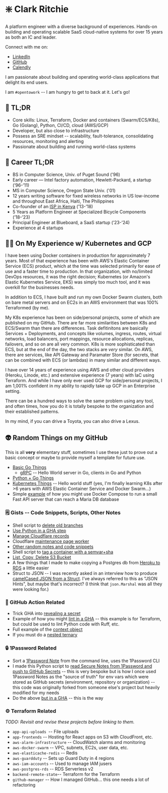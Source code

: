 # ❇️ Clark Ritchie

A platform engineer with a diverse background of experiences.  Hands-on building and operating scalable SaaS cloud-native systems for over 15 years as both an IC and leader.

Connect with me on:
- [LinkedIn](https://www.linkedin.com/in/clarkritchie)
- [GitHub](https://www.github.com/clarkritchie)
- [Calendly](https://calendly.com/clarkritchie)

I am passionate about building and operating world-class applications that delight its end users.

I am `#opentowork` -- I am hungry to get to back at it.  Let's go!

## 💬 TL;DR

- Core skills:  Linux, Terraform, Docker and containers (Swarm/ECS/K8s), Go (Golang), Python, CI/CD, cloud (AWS/GCP)
- Developer, but also close to infrastructure
- Possess an SRE mindset -- scalability, fault-tolerance, consolidating resources, monitoring and alerting
- Passionate about building and running world-class systems

## 📌 Career TL;DR

- BS in Computer Science, Univ. of Puget Sound ('96)
- Early career — Intel factory automation, Hewlett-Packard, a startup (’96-’11)
- MS in Computer Science, Oregon State Univ. ('01)
- 12 years writing software for fixed wireless networks in US low-income and throughout East Africa, Haiti, The Philippines
- Co-founder of an [ISP in Kenya](https://pitchbook.com/profiles/company/113840-47) (’13-’18)
- 5 Years as Platform Engineer at Specialized Bicycle Components (’18-’23)
- Principal Engineer at Blueboard, a SaaS startup (’23-’24)
- Experience at 4 startups

## 💪🏼 On My Experience w/ Kubernetes and GCP

I have been using Docker containers in production for approximately 7 years.  Most of that experience has been with AWS's Elastic Container Service (ECS) product, which at the time was selected primarily for ease of use and a faster time to production.  In that organization, with no/limited DevOps resources, it was the right decision; Kubernetes (or Amazon's Elastic Kubernetes Service, EKS) was simply too much tool, and it was overkill for the businesses needs.

In addition to ECS, I have built and run my own Docker Swarm clusters, both on bare metal servers and on EC2s in an AWS environment that was 100% Terraformed (by me).

My K8s experience has been on side/personal projects, some of which are published on my GitHub.  There are far more similarities between K8s and ECS/Swarm than there are differences.  Task defitinitons are basically Services + Deployments, and concepts like volumes, ingress, routes, virtual networks, load balancers, port mappings, resource allocations, replicas, failovers, and so on are all very common.  K8s is more sophisticated than ECS, but at the end of the day, the two stacks are _very_ similar.  On AWS, there are services, like API Gateway and Paramater Store (for secrets, that can be combined with ECS (or lambdas) in many similar and different ways.

I have over 14 years of experience using AWS and other cloud providers (Heroku, Linode, etc.) and extensive experience (7 years) with IaC using Terraform.  And while I have only ever used GCP for side/personal projects, I am 1,001% confident in my ability to rapidly take up GCP in an Enterprise setting.

There can be a hundred ways to solve the same problem using any tool, and often times, how you do it is totally bespoke to the organization and their established patterns.

In my mind, if you can drive a Toyota, you can also drive a Lexus.

## 👽 Random Things on my GitHub

This is all **very** elementary stuff, sometimes I use these just to prove out a basic concept or maybe to provide myself a template for future use.

- [Basic Go Things](https://github.com/clarkritchie/basic-go-things)
  - [gRPC](https://github.com/clarkritchie/basic-go-things/tree/main/grpc) -- Hello World server in Go, clients in Go and Python
- [Python + Go Things](https://github.com/clarkritchie/python-go-things)
- [Kubernetes Things](https://github.com/clarkritchie/k8s-things) -- Hello world stuff (yes, I'm finally learning K8s after >6 years with AWS Elastic Container Service and Docker Swarm...)
- Simple [example](https://github.com/clarkritchie/pizza-store-app) of how you might use Docker Compose to run a small Fast API server that can reach a Maria DB database

### 🗒️ Gists -- Code Snippets, Scripts, Other Notes

- Shell script to [delete old branches](https://gist.github.com/clarkritchie/6be7d3d8fec96901002b01df2eaafb6e)
- [Use Python in a GHA step](https://gist.github.com/clarkritchie/a347d3fe9c72f47d9ece95f4dda38536)
- [Manage Cloudflare records](https://gist.github.com/clarkritchie/f518f5f7a8fb889f9fa9f87e7574cbe4)
- Cloudflare [maintenance page worker](https://gist.github.com/clarkritchie/31aa63566ac388332cb2a6275a40396d)
- [Other random notes and code snippets](https://gist.github.com/clarkritchie)
- Shell script to [tag a container with a semvar+sha](https://gist.github.com/clarkritchie/600297e23a05a629664bfbff20d03b51)
- [List, Copy, Delete S3 Bucket](https://gist.github.com/clarkritchie/fdce6b1a365ce176040bc8e7fca3a0c7)
- A few things that I made to make copying a Postgres db from [Heroku to RDS](https://github.com/clarkritchie/heroku-to-rds) a little easier
- Struct to JSON -- I was recently asked in an interview how to produce [camelCased JSON from a Struct](https://gist.github.com/clarkritchie/e98791cfb06f6fcd22e40ddb2516376c).  I've always referred to this as "JSON Hints", but maybe that's incorrect?  (I think that `json.Marshal` was all they were looking for.)

### 🤖 GitHub Action Related

- Trick GHA into [revealing a secret](https://gist.github.com/clarkritchie/def05211e6dd0ec6a8e1edd48f0f822b)
- Example of how you might [lint in a GHA](https://gist.github.com/clarkritchie/2f935597b9398a34380e8c9a90005b6f) -- this example is for Terraform, but could be used to lint Python code with Ruff, etc.
- Full example of the [context object](https://gist.github.com/clarkritchie/b84937c0c83bcf1de9f25ca63bcaf77a)
- If you must do a [nested ternary](https://gist.github.com/clarkritchie/d3c35a9feeec5ed62ddbb38172ee62c2)

### 🔒️ 1Password Related

- Sort a [1Password Note](https://gist.github.com/clarkritchie/1e223f3cd3657cd00722be52f4249c1a) from the command line, uses the 1Password CLI
- I made this Python script to [read Secure Notes from 1Password and push to GitHub Secrets](https://github.com/clarkritchie/1pw-github-secrets) -- this is very bespoke but is how I once used 1Password Notes as the "source of truth" for env vars which were stored as GitHub secrets (environment, repository or organization) -- this code was originally forked from someone else's project but heavily modified for my needs
- Do the above [but in a GHA](https://gist.github.com/clarkritchie/843c54c66af0833d05a88ab6fd84a544) -- this is the way

### ⚙️ Terraform Related

_TODO:  Revisit and revise these projects before linking to them._

- `app-api-uploads `-- File uploads
- `app-frontends` -- Hosting for React apps on S3 with CloudFront, etc.
- `aws-alarm-infrastructure` -- CloudWatch alarms and monitoring
- `aws-docker-swarm` -- VPC, subnets, EC2s, user data, etc.
- `aws-elasticache-redis` -- Redis
- `aws-guardduty` -- Sets up Guard Duty in 4 regions
- `aws-iam-accounts` -- Used to manage IAM jusers
- `aws-postgres-rds` -- RDS Serverless v2
- `backend-remote-state`-- Terraform for the Terraform
- `github-manager` -- How I managed GitHub... this one needs a lot of refactoring
